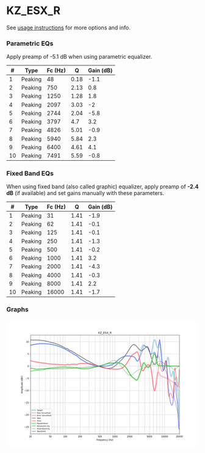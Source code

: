 # KZ_ESX_R
See [usage instructions](https://github.com/jaakkopasanen/AutoEq#usage) for more options and info.

### Parametric EQs
Apply preamp of -5.1 dB when using parametric equalizer.

|   # | Type    |   Fc (Hz) |    Q |   Gain (dB) |
|-----|---------|-----------|------|-------------|
|   1 | Peaking |        48 | 0.18 |        -1.1 |
|   2 | Peaking |       750 | 2.13 |         0.8 |
|   3 | Peaking |      1250 | 1.28 |         1.8 |
|   4 | Peaking |      2097 | 3.03 |        -2   |
|   5 | Peaking |      2744 | 2.04 |        -5.8 |
|   6 | Peaking |      3797 | 4.7  |         3.2 |
|   7 | Peaking |      4826 | 5.01 |        -0.9 |
|   8 | Peaking |      5940 | 5.84 |         2.3 |
|   9 | Peaking |      6400 | 4.61 |         4.1 |
|  10 | Peaking |      7491 | 5.59 |        -0.8 |

### Fixed Band EQs
When using fixed band (also called graphic) equalizer, apply preamp of **-2.4 dB** (if available) and set gains manually with these parameters.

|   # | Type    |   Fc (Hz) |    Q |   Gain (dB) |
|-----|---------|-----------|------|-------------|
|   1 | Peaking |        31 | 1.41 |        -1.9 |
|   2 | Peaking |        62 | 1.41 |        -0.1 |
|   3 | Peaking |       125 | 1.41 |        -0.1 |
|   4 | Peaking |       250 | 1.41 |        -1.3 |
|   5 | Peaking |       500 | 1.41 |        -0.2 |
|   6 | Peaking |      1000 | 1.41 |         3.2 |
|   7 | Peaking |      2000 | 1.41 |        -4.3 |
|   8 | Peaking |      4000 | 1.41 |        -0.3 |
|   9 | Peaking |      8000 | 1.41 |         2.2 |
|  10 | Peaking |     16000 | 1.41 |        -1.7 |

### Graphs
![](./KZ_ESX_R.png)
